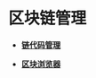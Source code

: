 # 区块链管理<a name="bcs_usermanual_0015_00"></a>

-   **[链代码管理](链代码管理-6.md)**  

-   **[区块浏览器](区块浏览器-7.md)**  


